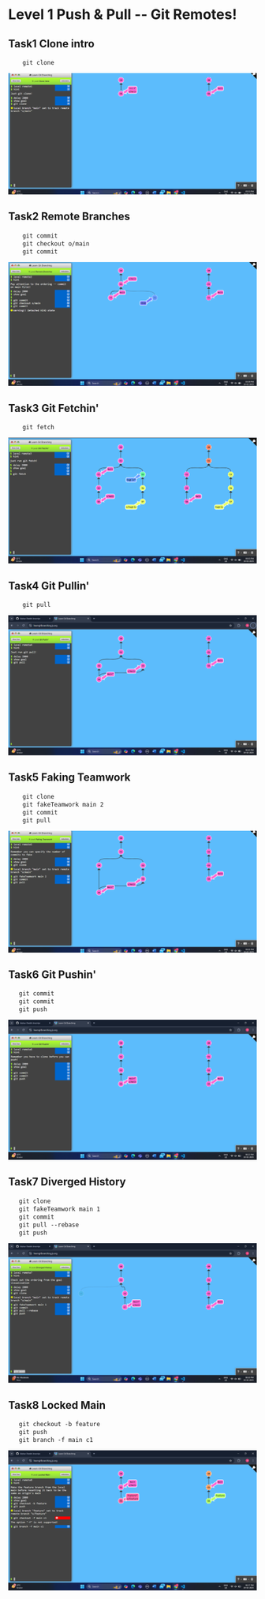 # Level 1 Push & Pull -- Git Remotes!

## Task1 Clone intro

```
    git clone
```
![alt text](image.png)

## Task2 Remote Branches
```
    git commit
    git checkout o/main
    git commit
```
![alt text](image-1.png)

## Task3 Git Fetchin'
```
    git fetch
```
![alt text](image-2.png)


## Task4 Git Pullin'
```
    git pull
```
![alt text](image-3.png)


## Task5 Faking Teamwork
```
    git clone
    git fakeTeamwork main 2
    git commit
    git pull
```
![alt text](image-4.png)

## Task6 Git Pushin'
```
   git commit
   git commit
   git push 
```
![alt text](image-5.png)

## Task7 Diverged History
```
   git clone
   git fakeTeamwork main 1
   git commit
   git pull --rebase
   git push 
```
![alt text](image-6.png)

## Task8 Locked Main
```
   git checkout -b feature
   git push
   git branch -f main c1
```
![alt text](image-7.png)
